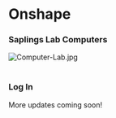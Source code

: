 

# Onshape

### Saplings Lab Computers

![Computer-Lab.jpg](images/Computer-Lab.jpg)<br/><br/>


### Log In 



More updates coming soon!<br/>

